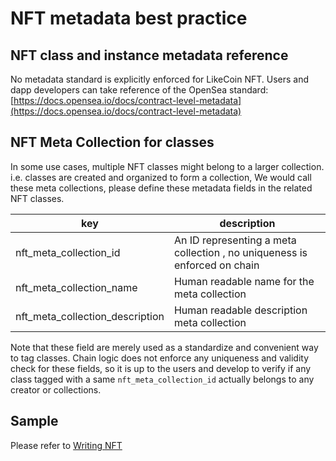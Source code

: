 # NFT metadata best practice

## NFT class and instance metadata reference

No metadata standard is explicitly enforced for LikeCoin NFT. Users and dapp developers can take reference of the OpenSea standard: [https://docs.opensea.io/docs/contract-level-metadata](https://docs.opensea.io/docs/contract-level-metadata)

## NFT Meta Collection for classes

In some use cases, multiple NFT classes might belong to a larger collection. i.e. classes are created and organized to form a collection, We would call these meta collections, please define these metadata fields in the related NFT classes.

| key                             | description                                                               |
| ------------------------------- | ------------------------------------------------------------------------- |
| nft_meta_collection_id          | An ID representing a meta collection , no uniqueness is enforced on chain |
| nft_meta_collection_name        | Human readable name for the meta collection                               |
| nft_meta_collection_description | Human readable description meta collection                                |

Note that these field are merely used as a standardize and convenient way to tag classes. Chain logic does not enforce any uniqueness and validity check for these fields, so it is up to the users and develop to verify if any class tagged with a same `nft_meta_collection_id` actually belongs to any creator or collections.

## Sample

Please refer to [Writing NFT](./writing_nft.md)
